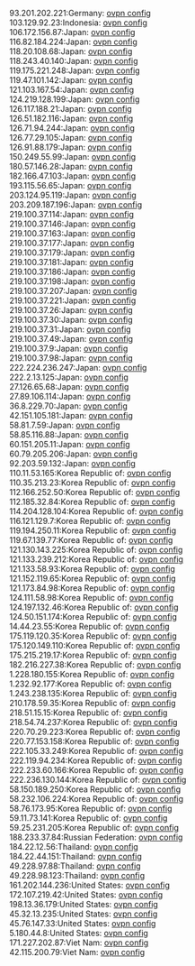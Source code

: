 93.201.202.221:Germany: [ovpn config](vpn/93_201_202_221.ovpn)  
103.129.92.23:Indonesia: [ovpn config](vpn/103_129_92_23.ovpn)  
106.172.156.87:Japan: [ovpn config](vpn/106_172_156_87.ovpn)  
116.82.184.224:Japan: [ovpn config](vpn/116_82_184_224.ovpn)  
118.20.108.68:Japan: [ovpn config](vpn/118_20_108_68.ovpn)  
118.243.40.140:Japan: [ovpn config](vpn/118_243_40_140.ovpn)  
119.175.221.248:Japan: [ovpn config](vpn/119_175_221_248.ovpn)  
119.47.101.142:Japan: [ovpn config](vpn/119_47_101_142.ovpn)  
121.103.167.54:Japan: [ovpn config](vpn/121_103_167_54.ovpn)  
124.219.128.199:Japan: [ovpn config](vpn/124_219_128_199.ovpn)  
126.117.188.21:Japan: [ovpn config](vpn/126_117_188_21.ovpn)  
126.51.182.116:Japan: [ovpn config](vpn/126_51_182_116.ovpn)  
126.71.94.244:Japan: [ovpn config](vpn/126_71_94_244.ovpn)  
126.77.29.105:Japan: [ovpn config](vpn/126_77_29_105.ovpn)  
126.91.88.179:Japan: [ovpn config](vpn/126_91_88_179.ovpn)  
150.249.55.99:Japan: [ovpn config](vpn/150_249_55_99.ovpn)  
180.57.146.28:Japan: [ovpn config](vpn/180_57_146_28.ovpn)  
182.166.47.103:Japan: [ovpn config](vpn/182_166_47_103.ovpn)  
193.115.56.65:Japan: [ovpn config](vpn/193_115_56_65.ovpn)  
203.124.95.119:Japan: [ovpn config](vpn/203_124_95_119.ovpn)  
203.209.187.196:Japan: [ovpn config](vpn/203_209_187_196.ovpn)  
219.100.37.114:Japan: [ovpn config](vpn/219_100_37_114.ovpn)  
219.100.37.146:Japan: [ovpn config](vpn/219_100_37_146.ovpn)  
219.100.37.163:Japan: [ovpn config](vpn/219_100_37_163.ovpn)  
219.100.37.177:Japan: [ovpn config](vpn/219_100_37_177.ovpn)  
219.100.37.179:Japan: [ovpn config](vpn/219_100_37_179.ovpn)  
219.100.37.181:Japan: [ovpn config](vpn/219_100_37_181.ovpn)  
219.100.37.186:Japan: [ovpn config](vpn/219_100_37_186.ovpn)  
219.100.37.198:Japan: [ovpn config](vpn/219_100_37_198.ovpn)  
219.100.37.207:Japan: [ovpn config](vpn/219_100_37_207.ovpn)  
219.100.37.221:Japan: [ovpn config](vpn/219_100_37_221.ovpn)  
219.100.37.26:Japan: [ovpn config](vpn/219_100_37_26.ovpn)  
219.100.37.30:Japan: [ovpn config](vpn/219_100_37_30.ovpn)  
219.100.37.31:Japan: [ovpn config](vpn/219_100_37_31.ovpn)  
219.100.37.49:Japan: [ovpn config](vpn/219_100_37_49.ovpn)  
219.100.37.9:Japan: [ovpn config](vpn/219_100_37_9.ovpn)  
219.100.37.98:Japan: [ovpn config](vpn/219_100_37_98.ovpn)  
222.224.236.247:Japan: [ovpn config](vpn/222_224_236_247.ovpn)  
222.2.13.125:Japan: [ovpn config](vpn/222_2_13_125.ovpn)  
27.126.65.68:Japan: [ovpn config](vpn/27_126_65_68.ovpn)  
27.89.106.114:Japan: [ovpn config](vpn/27_89_106_114.ovpn)  
36.8.229.70:Japan: [ovpn config](vpn/36_8_229_70.ovpn)  
42.151.105.181:Japan: [ovpn config](vpn/42_151_105_181.ovpn)  
58.81.7.59:Japan: [ovpn config](vpn/58_81_7_59.ovpn)  
58.85.116.88:Japan: [ovpn config](vpn/58_85_116_88.ovpn)  
60.151.205.11:Japan: [ovpn config](vpn/60_151_205_11.ovpn)  
60.79.205.206:Japan: [ovpn config](vpn/60_79_205_206.ovpn)  
92.203.59.132:Japan: [ovpn config](vpn/92_203_59_132.ovpn)  
110.11.53.165:Korea Republic of: [ovpn config](vpn/110_11_53_165.ovpn)  
110.35.213.23:Korea Republic of: [ovpn config](vpn/110_35_213_23.ovpn)  
112.166.252.50:Korea Republic of: [ovpn config](vpn/112_166_252_50.ovpn)  
112.185.32.84:Korea Republic of: [ovpn config](vpn/112_185_32_84.ovpn)  
114.204.128.104:Korea Republic of: [ovpn config](vpn/114_204_128_104.ovpn)  
116.121.129.7:Korea Republic of: [ovpn config](vpn/116_121_129_7.ovpn)  
119.194.250.11:Korea Republic of: [ovpn config](vpn/119_194_250_11.ovpn)  
119.67.139.77:Korea Republic of: [ovpn config](vpn/119_67_139_77.ovpn)  
121.130.143.225:Korea Republic of: [ovpn config](vpn/121_130_143_225.ovpn)  
121.133.239.212:Korea Republic of: [ovpn config](vpn/121_133_239_212.ovpn)  
121.133.58.93:Korea Republic of: [ovpn config](vpn/121_133_58_93.ovpn)  
121.152.119.65:Korea Republic of: [ovpn config](vpn/121_152_119_65.ovpn)  
121.173.84.98:Korea Republic of: [ovpn config](vpn/121_173_84_98.ovpn)  
124.111.58.98:Korea Republic of: [ovpn config](vpn/124_111_58_98.ovpn)  
124.197.132.46:Korea Republic of: [ovpn config](vpn/124_197_132_46.ovpn)  
124.50.151.174:Korea Republic of: [ovpn config](vpn/124_50_151_174.ovpn)  
14.44.23.55:Korea Republic of: [ovpn config](vpn/14_44_23_55.ovpn)  
175.119.120.35:Korea Republic of: [ovpn config](vpn/175_119_120_35.ovpn)  
175.120.149.110:Korea Republic of: [ovpn config](vpn/175_120_149_110.ovpn)  
175.215.219.17:Korea Republic of: [ovpn config](vpn/175_215_219_17.ovpn)  
182.216.227.38:Korea Republic of: [ovpn config](vpn/182_216_227_38.ovpn)  
1.228.180.155:Korea Republic of: [ovpn config](vpn/1_228_180_155.ovpn)  
1.232.92.177:Korea Republic of: [ovpn config](vpn/1_232_92_177.ovpn)  
1.243.238.135:Korea Republic of: [ovpn config](vpn/1_243_238_135.ovpn)  
210.178.59.35:Korea Republic of: [ovpn config](vpn/210_178_59_35.ovpn)  
218.51.15.15:Korea Republic of: [ovpn config](vpn/218_51_15_15.ovpn)  
218.54.74.237:Korea Republic of: [ovpn config](vpn/218_54_74_237.ovpn)  
220.70.29.223:Korea Republic of: [ovpn config](vpn/220_70_29_223.ovpn)  
220.77.153.158:Korea Republic of: [ovpn config](vpn/220_77_153_158.ovpn)  
222.105.33.249:Korea Republic of: [ovpn config](vpn/222_105_33_249.ovpn)  
222.119.94.234:Korea Republic of: [ovpn config](vpn/222_119_94_234.ovpn)  
222.233.60.166:Korea Republic of: [ovpn config](vpn/222_233_60_166.ovpn)  
222.236.130.144:Korea Republic of: [ovpn config](vpn/222_236_130_144.ovpn)  
58.150.189.250:Korea Republic of: [ovpn config](vpn/58_150_189_250.ovpn)  
58.232.106.224:Korea Republic of: [ovpn config](vpn/58_232_106_224.ovpn)  
58.76.173.95:Korea Republic of: [ovpn config](vpn/58_76_173_95.ovpn)  
59.11.73.141:Korea Republic of: [ovpn config](vpn/59_11_73_141.ovpn)  
59.25.231.205:Korea Republic of: [ovpn config](vpn/59_25_231_205.ovpn)  
188.233.37.84:Russian Federation: [ovpn config](vpn/188_233_37_84.ovpn)  
184.22.12.56:Thailand: [ovpn config](vpn/184_22_12_56.ovpn)  
184.22.44.151:Thailand: [ovpn config](vpn/184_22_44_151.ovpn)  
49.228.97.88:Thailand: [ovpn config](vpn/49_228_97_88.ovpn)  
49.228.98.123:Thailand: [ovpn config](vpn/49_228_98_123.ovpn)  
161.202.144.236:United States: [ovpn config](vpn/161_202_144_236.ovpn)  
172.107.219.42:United States: [ovpn config](vpn/172_107_219_42.ovpn)  
198.13.36.179:United States: [ovpn config](vpn/198_13_36_179.ovpn)  
45.32.13.235:United States: [ovpn config](vpn/45_32_13_235.ovpn)  
45.76.147.33:United States: [ovpn config](vpn/45_76_147_33.ovpn)  
5.180.44.8:United States: [ovpn config](vpn/5_180_44_8.ovpn)  
171.227.202.87:Viet Nam: [ovpn config](vpn/171_227_202_87.ovpn)  
42.115.200.79:Viet Nam: [ovpn config](vpn/42_115_200_79.ovpn)  
